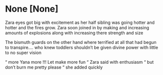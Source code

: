 # None [None]
Zara eyes got big with excitement as her half sibling was going hotter and hotter and the fires grow. Zara soon joined in by making and increasing amounts of explosions along with increasing there strength and size 

The bismuth guards on the other hand where terrified at all that had begun to transpire.... who knew toddlers shouldn’t be given divine power with little to no super vision 

“ more Yana more !!! Let make more fun “ Zara said with enthusiasm “ but don’t burn me pretty please “ she added quickly
